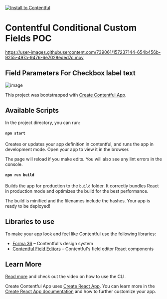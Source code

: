 [![Install to Contentful](https://www.ctfstatic.com/button/install-small.svg)](https://app.contentful.com/deeplink?link=apps&id=4naoIsbPLrF4sNaVcV56Hq)

# Contentful Conditional Custom Fields POC

https://user-images.githubusercontent.com/739061/157237144-654b456b-9255-497a-9476-6e7028eded7c.mov


## Field Parameters For Checkbox label text
![image](https://user-images.githubusercontent.com/739061/157237268-0f637f8e-728a-4839-8ea0-e66525a9b512.png)

This project was bootstrapped with [Create Contentful App](https://github.com/contentful/create-contentful-app).

## Available Scripts

In the project directory, you can run:

#### `npm start`

Creates or updates your app definition in contentful, and runs the app in development mode.
Open your app to view it in the browser.

The page will reload if you make edits.
You will also see any lint errors in the console.

#### `npm run build`

Builds the app for production to the `build` folder.
It correctly bundles React in production mode and optimizes the build for the best performance.

The build is minified and the filenames include the hashes.
Your app is ready to be deployed!

## Libraries to use

To make your app look and feel like Contentful use the following libraries:

- [Forma 36](https://f36.contentful.com/) – Contentful's design system
- [Contentful Field Editors](https://www.contentful.com/developers/docs/extensibility/field-editors/) – Contentful's field editor React components

## Learn More

[Read more](https://www.contentful.com/developers/docs/extensibility/app-framework/create-contentful-app/) and check out the video on how to use the CLI.

Create Contentful App uses [Create React App](https://create-react-app.dev/). You can learn more in the [Create React App documentation](https://facebook.github.io/create-react-app/docs/getting-started) and how to further customize your app.
